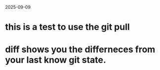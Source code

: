 2025-09-09
# this is a test to use the git pull
# diff shows you the differneces from your last know git state. 

